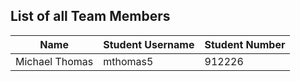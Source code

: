 ## List of all Team Members

| Name                | Student Username  | Student Number | 
| ------------------- | ----------------- | -------------- |
| Michael Thomas      | mthomas5          | 912226         | 